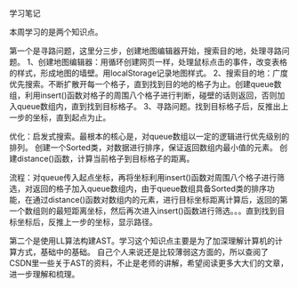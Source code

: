 学习笔记

本周学习的是两个知识点。

第一个是寻路问题，这里分三步，创建地图编辑器开始，搜索目的地，处理寻路问题。
1、创建地图编辑器：用循环创建网页一样，处理鼠标点击的事件，改变表格的样式，形成地图的墙壁。用localStorage记录地图样式。
2、搜索目的地：广度优先搜索。不断扩散开每一个格子，直到找到目的地的格子为止。创建queue数组，利用insert()函数对格子的周围八个格子进行判断，碰壁的话则返回，否则加入queue数组内，直到找到目标格子。
3、寻路问题。找到目标格子后，反推出上一步的坐标，直到起点为止。

优化：启发式搜索。最根本的核心是，对queue数组以一定的逻辑进行优先级别的排列。
创建一个Sorted类，对数据进行排序，保证返回数组内最小值的元素。
创建distance()函数，计算当前格子到目标格子的距离。

流程：对queue传入起点坐标，再将坐标利用insert()函数对周围八个格子进行筛选，对返回的格子加入queue数组内，由于queue数组具备Sorted类的排序功能，在通过distance()函数对数组内的元素，进行目标坐标距离计算后，返回的第一个数组则的最短距离坐标，然后再次进入insert()函数进行筛选。。。直到找到目标坐标后，反推上一步的坐标，显示路径。

第二个是使用LL算法构建AST。学习这个知识点主要是为了加深理解计算机的计算方式，基础中的基础。
自己个人来说还是比较薄弱这方面的，所以查阅了CSDN里一些关于AST的资料，不止是老师的讲解，希望阅读更多大大们的文章，进一步理解和梳理。